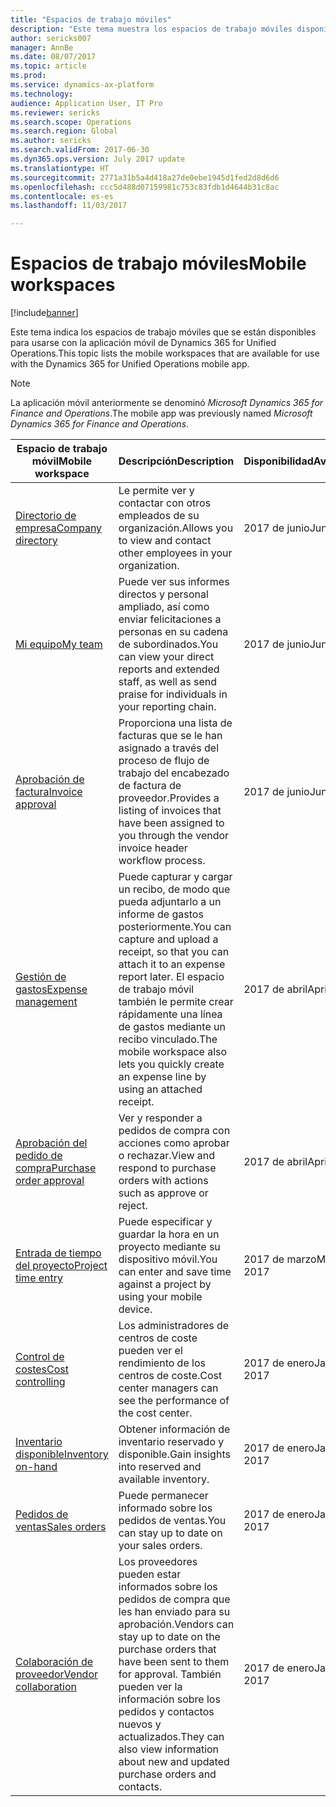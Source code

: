 ```yaml
---
title: "Espacios de trabajo móviles"
description: "Este tema muestra los espacios de trabajo móviles disponibles para administradores el uso."
author: sericks007
manager: AnnBe
ms.date: 08/07/2017
ms.topic: article
ms.prod: 
ms.service: dynamics-ax-platform
ms.technology: 
audience: Application User, IT Pro
ms.reviewer: sericks
ms.search.scope: Operations
ms.search.region: Global
ms.author: sericks
ms.search.validFrom: 2017-06-30
ms.dyn365.ops.version: July 2017 update
ms.translationtype: HT
ms.sourcegitcommit: 2771a31b5a4d418a27de0ebe1945d1fed2d8d6d6
ms.openlocfilehash: ccc5d488d07159981c753c83fdb1d4644b31c8ac
ms.contentlocale: es-es
ms.lasthandoff: 11/03/2017

---
```


# <a name="mobile-workspaces"></a><span data-ttu-id="050ad-103">Espacios de trabajo móviles</span><span class="sxs-lookup"><span data-stu-id="050ad-103">Mobile workspaces</span></span>

[!include[banner](../includes/banner.md)]

<span data-ttu-id="050ad-104">Este tema indica los espacios de trabajo móviles que se están disponibles para usarse con la aplicación móvil de Dynamics 365 for Unified Operations.</span><span class="sxs-lookup"><span data-stu-id="050ad-104">This topic lists the mobile workspaces that are available for use with the Dynamics 365 for Unified Operations mobile app.</span></span>

> [!NOTE]
> <span data-ttu-id="050ad-105">La aplicación móvil anteriormente se denominó *Microsoft Dynamics 365 for Finance and Operations*.</span><span class="sxs-lookup"><span data-stu-id="050ad-105">The mobile app was previously named *Microsoft Dynamics 365 for Finance and Operations*.</span></span>

| <span data-ttu-id="050ad-106">Espacio de trabajo móvil</span><span class="sxs-lookup"><span data-stu-id="050ad-106">Mobile workspace</span></span>     | <span data-ttu-id="050ad-107">Descripción</span><span class="sxs-lookup"><span data-stu-id="050ad-107">Description</span></span>   | <span data-ttu-id="050ad-108">Disponibilidad</span><span class="sxs-lookup"><span data-stu-id="050ad-108">Availability</span></span>   |
|----------------------|---------------|--------------|
|[<span data-ttu-id="050ad-109">Directorio de empresa</span><span class="sxs-lookup"><span data-stu-id="050ad-109">Company directory</span></span>](company-directory-mobile-workspace.md)| <span data-ttu-id="050ad-110">Le permite ver y contactar con otros empleados de su organización.</span><span class="sxs-lookup"><span data-stu-id="050ad-110">Allows you to view and contact other employees in your organization.</span></span>| <span data-ttu-id="050ad-111">2017 de junio</span><span class="sxs-lookup"><span data-stu-id="050ad-111">June 2017</span></span> |    
|[<span data-ttu-id="050ad-112">Mi equipo</span><span class="sxs-lookup"><span data-stu-id="050ad-112">My team</span></span>](manager-self-service-mobile-workspace.md)| <span data-ttu-id="050ad-113">Puede ver sus informes directos y personal ampliado, así como enviar felicitaciones a personas en su cadena de subordinados.</span><span class="sxs-lookup"><span data-stu-id="050ad-113">You can view your direct reports and extended staff, as well as send praise for individuals in your reporting chain.</span></span>|<span data-ttu-id="050ad-114">2017 de junio</span><span class="sxs-lookup"><span data-stu-id="050ad-114">June 2017</span></span> |     
|[<span data-ttu-id="050ad-115">Aprobación de factura</span><span class="sxs-lookup"><span data-stu-id="050ad-115">Invoice approval</span></span>](invoice-approval-mobile-workspace.md)| <span data-ttu-id="050ad-116">Proporciona una lista de facturas que se le han asignado a través del proceso de flujo de trabajo del encabezado de factura de proveedor.</span><span class="sxs-lookup"><span data-stu-id="050ad-116">Provides a listing of invoices that have been assigned to you through the vendor invoice header workflow process.</span></span>| <span data-ttu-id="050ad-117">2017 de junio</span><span class="sxs-lookup"><span data-stu-id="050ad-117">June 2017</span></span>   |
| [<span data-ttu-id="050ad-118">Gestión de gastos</span><span class="sxs-lookup"><span data-stu-id="050ad-118">Expense management</span></span>](../../financials/expense-management/expense-management-mobile-workspace.md) | <span data-ttu-id="050ad-119">Puede capturar y cargar un recibo, de modo que pueda adjuntarlo a un informe de gastos posteriormente.</span><span class="sxs-lookup"><span data-stu-id="050ad-119">You can capture and upload a receipt, so that you can attach it to an expense report later.</span></span> <span data-ttu-id="050ad-120">El espacio de trabajo móvil también le permite crear rápidamente una línea de gastos mediante un recibo vinculado.</span><span class="sxs-lookup"><span data-stu-id="050ad-120">The mobile workspace also lets you quickly create an expense line by using an attached receipt.</span></span> | <span data-ttu-id="050ad-121">2017 de abril</span><span class="sxs-lookup"><span data-stu-id="050ad-121">April 2017</span></span> |
| [<span data-ttu-id="050ad-122">Aprobación del pedido de compra</span><span class="sxs-lookup"><span data-stu-id="050ad-122">Purchase order approval</span></span>](../../supply-chain/procurement/purchase-order-mobile-workspace.md) | <span data-ttu-id="050ad-123">Ver y responder a pedidos de compra con acciones como aprobar o rechazar.</span><span class="sxs-lookup"><span data-stu-id="050ad-123">View and respond to purchase orders with actions such as approve or reject.</span></span> | <span data-ttu-id="050ad-124">2017 de abril</span><span class="sxs-lookup"><span data-stu-id="050ad-124">April 2017</span></span> |
| [<span data-ttu-id="050ad-125">Entrada de tiempo del proyecto</span><span class="sxs-lookup"><span data-stu-id="050ad-125">Project time entry</span></span>](../../financials/project-management/project-time-entry-mobile-workspace.md) | <span data-ttu-id="050ad-126">Puede especificar y guardar la hora en un proyecto mediante su dispositivo móvil.</span><span class="sxs-lookup"><span data-stu-id="050ad-126">You can enter and save time against a project by using your mobile device.</span></span> | <span data-ttu-id="050ad-127">2017 de marzo</span><span class="sxs-lookup"><span data-stu-id="050ad-127">March 2017</span></span> |
| [<span data-ttu-id="050ad-128">Control de costes</span><span class="sxs-lookup"><span data-stu-id="050ad-128">Cost controlling</span></span>](../../financials/cost-accounting/cost-controlling-mobile-workspace.md)     | <span data-ttu-id="050ad-129">Los administradores de centros de coste pueden ver el rendimiento de los centros de coste.</span><span class="sxs-lookup"><span data-stu-id="050ad-129">Cost center managers can see the performance of the cost center.</span></span>                                                                                               |  <span data-ttu-id="050ad-130">2017 de enero</span><span class="sxs-lookup"><span data-stu-id="050ad-130">January 2017</span></span>        |
| [<span data-ttu-id="050ad-131">Inventario disponible</span><span class="sxs-lookup"><span data-stu-id="050ad-131">Inventory on-hand</span></span>](../../supply-chain/inventory/inventory-on-hand-mobile-workspace.md)    | <span data-ttu-id="050ad-132">Obtener información de inventario reservado y disponible.</span><span class="sxs-lookup"><span data-stu-id="050ad-132">Gain insights into reserved and available inventory.</span></span>                                                                                                    |   <span data-ttu-id="050ad-133">2017 de enero</span><span class="sxs-lookup"><span data-stu-id="050ad-133">January 2017</span></span>       |
| [<span data-ttu-id="050ad-134">Pedidos de ventas</span><span class="sxs-lookup"><span data-stu-id="050ad-134">Sales orders</span></span>](../../supply-chain/sales-marketing/sales-orders-mobile-workspace.md)         | <span data-ttu-id="050ad-135">Puede permanecer informado sobre los pedidos de ventas.</span><span class="sxs-lookup"><span data-stu-id="050ad-135">You can stay up to date on your sales orders.</span></span>                                                                                                                          |  <span data-ttu-id="050ad-136">2017 de enero</span><span class="sxs-lookup"><span data-stu-id="050ad-136">January 2017</span></span>                  |
| [<span data-ttu-id="050ad-137">Colaboración de proveedor</span><span class="sxs-lookup"><span data-stu-id="050ad-137">Vendor collaboration</span></span>](../../supply-chain/procurement/vendor-collaboration-mobile-workspace.md) | <span data-ttu-id="050ad-138">Los proveedores pueden estar informados sobre los pedidos de compra que les han enviado para su aprobación.</span><span class="sxs-lookup"><span data-stu-id="050ad-138">Vendors can stay up to date on the purchase orders that have been sent to them for approval.</span></span> <span data-ttu-id="050ad-139">También pueden ver la información sobre los pedidos y contactos nuevos y actualizados.</span><span class="sxs-lookup"><span data-stu-id="050ad-139">They can also view information about new and updated purchase orders and contacts.</span></span> |<span data-ttu-id="050ad-140">2017 de enero</span><span class="sxs-lookup"><span data-stu-id="050ad-140">January 2017</span></span>    |


